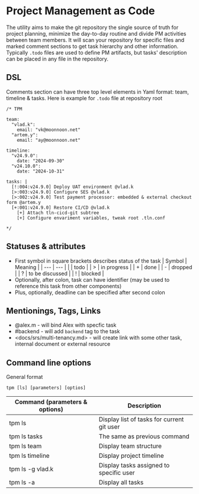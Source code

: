 # Project Management as Code
The utility aims to make the git repository the single source of truth for project planning, minimize the day-to-day routine and divide PM activities between team members.
It will scan your repository for specific files and marked comment sections to get task hierarchy and other information.
Typically `.todo` files are used to define PM artifacts, but tasks' description can be placed in any file in the repository.

## DSL
  Comments section can have three top level elements in Yaml format: team, timeline & tasks.
  Here is example for `.todo` file at repository root
  ```
  /* TPM

  team:
    "vlad.k":
      email: "vk@moonnoon.net"
    "artem.y":
      email: "ay@moonnoon.net"

  timeline:
    "v24.9.0":
      date: "2024-09-30"
    "v24.10.0":
      date: "2024-10-31"

  tasks: |
    [!:004:v24.9.0] Deploy UAT environment @vlad.k
    [>:003:v24.9.0] Configure SES @vlad.k
    [>:002:v24.9.0] Test payment processor: embedded & external checkout form @artem.y
    [+:001:v24.9.0] Restore CI/CD @vlad.k
      [+] Attach tln-cicd-git subtree
      [+] Configure envariment variables, tweak root .tln.conf

  */
  ```

## Statuses & attributes
  * First symbol in square brackets describes status of the task
    | Symbol | Meaning         |
    | ---    | ---             |
    |        | todo            |
    | >      | in progress     |
    | +      | done            |
    | -      | dropped         |
    | ?      | to be discussed |
    | !      | blocked         |
  * Optionally, after colon, task can have identifier (may be used to reference this task from other components)
  * Plus, optionally, deadline can be specified after second colon 

## Mentionings, Tags, Links
  * @alex.m - will bind Alex with specfic task
  * #backend - will add `backend` tag to the task
  * \<docs/srs/multi-tenancy.md\> - will create link with some other task, internal document or external resource 

## Command line options
General format
```
tpm [ls] [parameters] [optios]
```
| Command (parameters & options)  | Description |
| ------------- | ------------- |
| tpm ls | Display list of tasks for current git user |
| tpm ls tasks | The same as previous command |
| tpm ls team | Display team structure |
| tpm ls timeline | Display project timeline |
| tpm ls -g vlad.k | Display tasks assigned to specific user |
| tpm ls -a | Display all tasks |

  

